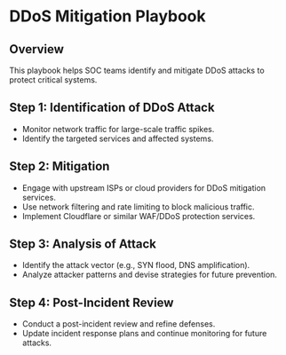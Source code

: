 # DDoS Mitigation Playbook

## Overview
This playbook helps SOC teams identify and mitigate DDoS attacks to protect critical systems.

## Step 1: Identification of DDoS Attack
- Monitor network traffic for large-scale traffic spikes.
- Identify the targeted services and affected systems.

## Step 2: Mitigation
- Engage with upstream ISPs or cloud providers for DDoS mitigation services.
- Use network filtering and rate limiting to block malicious traffic.
- Implement Cloudflare or similar WAF/DDoS protection services.

## Step 3: Analysis of Attack
- Identify the attack vector (e.g., SYN flood, DNS amplification).
- Analyze attacker patterns and devise strategies for future prevention.

## Step 4: Post-Incident Review
- Conduct a post-incident review and refine defenses.
- Update incident response plans and continue monitoring for future attacks.
